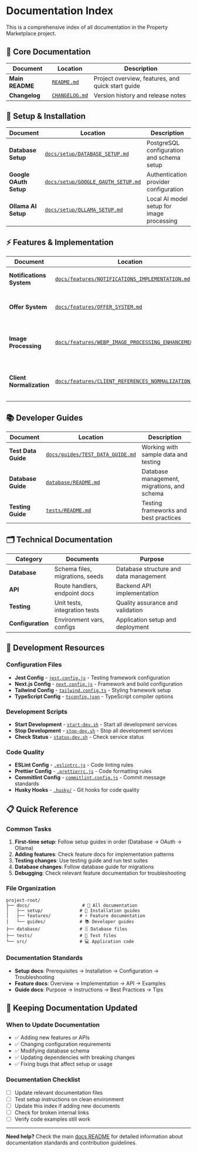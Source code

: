 # Documentation Index

This is a comprehensive index of all documentation in the Property Marketplace project.

## 📖 Core Documentation

| Document        | Location                          | Description                                       |
| --------------- | --------------------------------- | ------------------------------------------------- |
| **Main README** | [`README.md`](../README.md)       | Project overview, features, and quick start guide |
| **Changelog**   | [`CHANGELOG.md`](../CHANGELOG.md) | Version history and release notes                 |

## 🚀 Setup & Installation

| Document               | Location                                                          | Description                               |
| ---------------------- | ----------------------------------------------------------------- | ----------------------------------------- |
| **Database Setup**     | [`docs/setup/DATABASE_SETUP.md`](setup/DATABASE_SETUP.md)         | PostgreSQL configuration and schema setup |
| **Google OAuth Setup** | [`docs/setup/GOOGLE_OAUTH_SETUP.md`](setup/GOOGLE_OAUTH_SETUP.md) | Authentication provider configuration     |
| **Ollama AI Setup**    | [`docs/setup/OLLAMA_SETUP.md`](setup/OLLAMA_SETUP.md)             | Local AI model setup for image processing |

## ⚡ Features & Implementation

| Document                 | Location                                                                                              | Description                                              |
| ------------------------ | ----------------------------------------------------------------------------------------------------- | -------------------------------------------------------- |
| **Notifications System** | [`docs/features/NOTIFICATIONS_IMPLEMENTATION.md`](features/NOTIFICATIONS_IMPLEMENTATION.md)           | Real-time notifications with SSE                         |
| **Offer System**         | [`docs/features/OFFER_SYSTEM.md`](features/OFFER_SYSTEM.md)                                           | Property offer management architecture                   |
| **Image Processing**     | [`docs/features/WEBP_IMAGE_PROCESSING_ENHANCEMENT.md`](features/WEBP_IMAGE_PROCESSING_ENHANCEMENT.md) | AI-powered image description and format conversion       |
| **Client Normalization** | [`docs/features/CLIENT_REFERENCES_NORMALIZATION.md`](features/CLIENT_REFERENCES_NORMALIZATION.md)     | Normalized database schema with client_uid relationships |

## 📚 Developer Guides

| Document            | Location                                                      | Description                                 |
| ------------------- | ------------------------------------------------------------- | ------------------------------------------- |
| **Test Data Guide** | [`docs/guides/TEST_DATA_GUIDE.md`](guides/TEST_DATA_GUIDE.md) | Working with sample data and testing        |
| **Database Guide**  | [`database/README.md`](../database/README.md)                 | Database management, migrations, and schema |
| **Testing Guide**   | [`tests/README.md`](../tests/README.md)                       | Testing frameworks and best practices       |

## 🗂️ Technical Documentation

| Category          | Documents                       | Purpose                                |
| ----------------- | ------------------------------- | -------------------------------------- |
| **Database**      | Schema files, migrations, seeds | Database structure and data management |
| **API**           | Route handlers, endpoint docs   | Backend API implementation             |
| **Testing**       | Unit tests, integration tests   | Quality assurance and validation       |
| **Configuration** | Environment vars, configs       | Application setup and deployment       |

## 🔧 Development Resources

### Configuration Files

- **Jest Config** - [`jest.config.js`](../jest.config.js) - Testing framework configuration
- **Next.js Config** - [`next.config.js`](../next.config.js) - Framework and build configuration
- **Tailwind Config** - [`tailwind.config.ts`](../tailwind.config.ts) - Styling framework setup
- **TypeScript Config** - [`tsconfig.json`](../tsconfig.json) - TypeScript compiler options

### Development Scripts

- **Start Development** - [`start-dev.sh`](../start-dev.sh) - Start all development services
- **Stop Development** - [`stop-dev.sh`](../stop-dev.sh) - Stop all development services
- **Check Status** - [`status-dev.sh`](../status-dev.sh) - Check service status

### Code Quality

- **ESLint Config** - [`.eslintrc.js`](../.eslintrc.js) - Code linting rules
- **Prettier Config** - [`.prettierrc.js`](../.prettierrc.js) - Code formatting rules
- **Commitlint Config** - [`commitlint.config.js`](../commitlint.config.js) - Commit message standards
- **Husky Hooks** - [`.husky/`](../.husky/) - Git hooks for code quality

## 📋 Quick Reference

### Common Tasks

1. **First-time setup**: Follow setup guides in order (Database → OAuth → Ollama)
2. **Adding features**: Check feature docs for implementation patterns
3. **Testing changes**: Use testing guide and run test suites
4. **Database changes**: Follow database guide for migrations
5. **Debugging**: Check relevant feature documentation for troubleshooting

### File Organization

```
project-root/
├── docs/                    # 📖 All documentation
│   ├── setup/              # 🚀 Installation guides
│   ├── features/           # ⚡ Feature documentation
│   └── guides/             # 📚 Developer guides
├── database/               # 🗄️ Database files
├── tests/                  # 🧪 Test files
└── src/                    # 💻 Application code
```

### Documentation Standards

- **Setup docs**: Prerequisites → Installation → Configuration → Troubleshooting
- **Feature docs**: Overview → Implementation → API → Examples
- **Guide docs**: Purpose → Instructions → Best Practices → Tips

## 🔄 Keeping Documentation Updated

### When to Update Documentation

- ✅ Adding new features or APIs
- ✅ Changing configuration requirements
- ✅ Modifying database schema
- ✅ Updating dependencies with breaking changes
- ✅ Fixing bugs that affect setup or usage

### Documentation Checklist

- [ ] Update relevant documentation files
- [ ] Test setup instructions on clean environment
- [ ] Update this index if adding new documents
- [ ] Check for broken internal links
- [ ] Verify code examples still work

---

**Need help?** Check the main [docs README](README.md) for detailed information about documentation standards and contribution guidelines.
